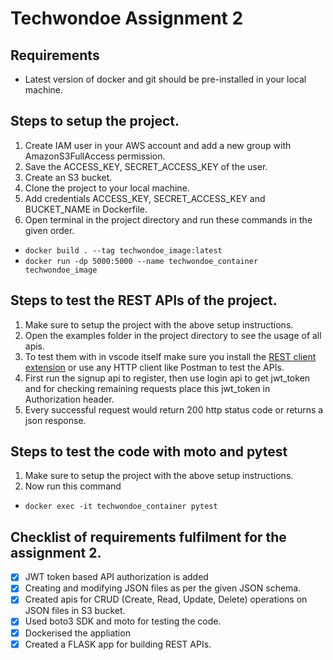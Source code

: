 # Techwondoe Assignment 2

## Requirements

- Latest version of docker and git should be pre-installed in your local machine.

## Steps to setup the project.

1. Create IAM user in your AWS account and add a new group with AmazonS3FullAccess permission. 
2. Save the ACCESS_KEY, SECRET_ACCESS_KEY of the user.
3. Create an S3 bucket.
4. Clone the project to your local machine.
5. Add credentials ACCESS_KEY, SECRET_ACCESS_KEY and BUCKET_NAME in Dockerfile.
6. Open terminal in the project directory and run these commands in the given order.

- `docker build . --tag techwondoe_image:latest`
- `docker run -dp 5000:5000 --name techwondoe_container techwondoe_image`

## Steps to test the REST APIs of the project.

1. Make sure to setup the project with the above setup instructions.
2. Open the examples folder in the project directory to see the usage of all apis.
3. To test them with in vscode itself make sure you install the [REST client extension](https://marketplace.visualstudio.com/items?itemName=humao.rest-client) or use any HTTP client like Postman to test the APIs.
4. First run the signup api to register, then use login api to get jwt_token and for checking remaining requests place this jwt_token in Authorization header.
5. Every successful request would return 200 http status code or returns a json response.

## Steps to test the code with moto and pytest

1. Make sure to setup the project with the above setup instructions.
2. Now run this command
- `docker exec -it techwondoe_container pytest`

## Checklist of requirements fulfilment for the assignment 2.

- [x] JWT token based API authorization is added
- [x] Creating and modifying JSON files as per the given JSON schema.
- [x] Created apis for CRUD (Create, Read, Update, Delete) operations on JSON files in S3 bucket.
- [x] Used boto3 SDK and moto for testing the code.
- [x] Dockerised the appliation
- [x] Created a FLASK app for building REST APIs. 

